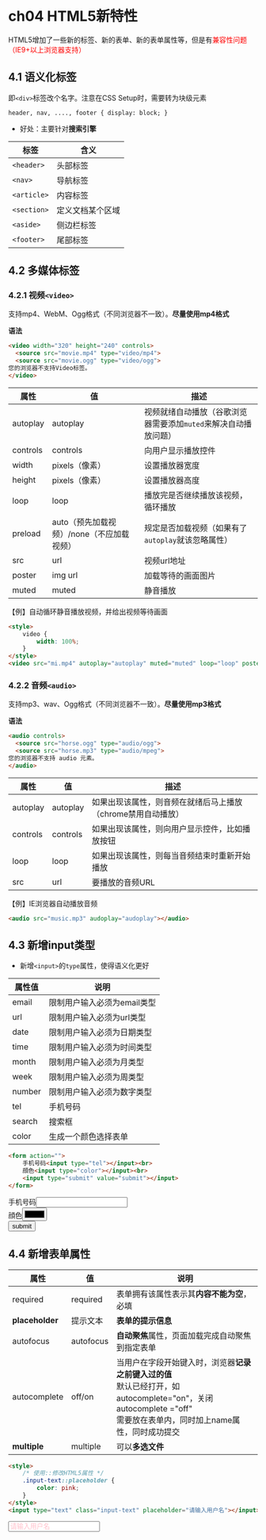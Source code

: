 # ch04 HTML5新特性

HTML5增加了一些新的标签、新的表单、新的表单属性等，但是有<font color='red'>兼容性问题（IE9+以上浏览器支持）</font>

## 4.1 语义化标签

即`<div>`标签改个名字。注意在CSS Setup时，需要转为块级元素

```
header, nav, ...., footer { display: block; }
```

- 好处：主要针对**搜索引擎**

| 标签        | 含义             |
| ----------- | ---------------- |
| `<header>`  | 头部标签         |
| `<nav>`     | 导航标签         |
| `<article>` | 内容标签         |
| `<section>` | 定义文档某个区域 |
| `<aside>`   | 侧边栏标签       |
| `<footer>`  | 尾部标签         |



## 4.2 多媒体标签

### 4.2.1 视频`<video>`

支持mp4、WebM、Ogg格式（不同浏览器不一致）。**尽量使用mp4格式**

**语法**

```html
<video width="320" height="240" controls>
  <source src="movie.mp4" type="video/mp4">
  <source src="movie.ogg" type="video/ogg">
您的浏览器不支持Video标签。
</video>
```

| 属性     | 值                                        | 描述                                                         |
| -------- | ----------------------------------------- | ------------------------------------------------------------ |
| autoplay | autoplay                                  | 视频就绪自动播放（谷歌浏览器需要添加`muted`来解决自动播放问题） |
| controls | controls                                  | 向用户显示播放控件                                           |
| width    | pixels（像素）                            | 设置播放器宽度                                               |
| height   | pixels（像素）                            | 设置播放器高度                                               |
| loop     | loop                                      | 播放完是否继续播放该视频，循环播放                           |
| preload  | auto（预先加载视频）/none（不应加载视频） | 规定是否加载视频（如果有了`autoplay`就该忽略属性）           |
| src      | url                                       | 视频url地址                                                  |
| poster   | img url                                   | 加载等待的画面图片                                           |
| muted    | muted                                     | 静音播放                                                     |

【例】自动循环静音播放视频，并给出视频等待画面

```html
<style>
    video {
        width: 100%;
    }
</style>
<video src="mi.mp4" autoplay="autoplay" muted="muted" loop="loop" poster="mi9.jpg"></video>
```



### 4.2.2 音频`<audio>`

支持mp3、wav、Ogg格式（不同浏览器不一致）。**尽量使用mp3格式**

**语法**

```html
<audio controls>
  <source src="horse.ogg" type="audio/ogg">
  <source src="horse.mp3" type="audio/mpeg">
您的浏览器不支持 audio 元素。
</audio>
```

| 属性     | 值       | 描述                                                         |
| -------- | -------- | ------------------------------------------------------------ |
| autoplay | autoplay | 如果出现该属性，则音频在就绪后马上播放（chrome禁用自动播放） |
| controls | controls | 如果出现该属性，则向用户显示控件，比如播放按钮               |
| loop     | loop     | 如果出现该属性，则每当音频结束时重新开始播放                 |
| src      | url      | 要播放的音频URL                                              |

【例】IE浏览器自动播放音频

```html
<audio src="music.mp3" audoplay="audoplay"></audio>
```



## 4.3 新增input类型

- 新增`<input>`的`type`属性，使得语义化更好

| 属性值 | 说明                        |
| ------ | --------------------------- |
| email  | 限制用户输入必须为email类型 |
| url    | 限制用户输入必须为url类型   |
| date   | 限制用户输入必须为日期类型  |
| time   | 限制用户输入必须为时间类型  |
| month  | 限制用户输入必须为月类型    |
| week   | 限制用户输入必须为周类型    |
| number | 限制用户输入必须为数字类型  |
| tel    | 手机号码                    |
| search | 搜索框                      |
| color  | 生成一个颜色选择表单        |

```html
<form action="">
    手机号码<input type="tel"></input><br>
    顔色<input type="color"></input><br>
    <input type="submit" value="submit"></input>
</form>
```

<div class="show-html">
<form action="">
    手机号码<input type="tel"></input><br>
    顔色<input type="color"></input><br>
    <input type="submit" value="submit"></input>
</form>
</div>



## 4.4 新增表单属性

| 属性            | 值        | 说明                                                         |
| --------------- | --------- | ------------------------------------------------------------ |
| required        | required  | 表单拥有该属性表示其**内容不能为空**，必填                   |
| **placeholder** | 提示文本  | **表单的提示信息**                                           |
| autofocus       | autofocus | **自动聚焦**属性，页面加载完成自动聚焦到指定表单             |
| autocomplete    | off/on    | 当用户在字段开始键入时，浏览器**记录之前键入过的值**<br>默认已经打开，如autocomplete="on"，关闭autocomplete ="off"<br>需要放在表单内，同时加上name属性，同时成功提交 |
| **multiple**    | multiple  | 可以**多选文件**                                             |

```html
<style>
    /* 使用::修改HTML5属性 */
    .input-text::placeholder {
        color: pink;
    }
</style>
<input type="text" class="input-text" placeholder="请输入用户名"></input>
```

<div class="show-html">
<style>
    .input-text::placeholder {
        color: pink;
    }
</style>
<input type="text" class="input-text" placeholder="请输入用户名"></input>
</div>


